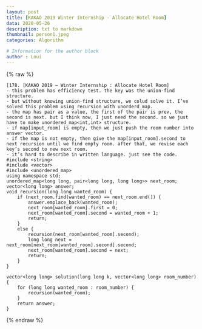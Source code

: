 ```yaml
---
layout: post
title: [KAKAO 2019 Winter Internship - Allocate Hotel Room]
data: 2020-05-26
description: txt to markdown
thumbnail: person1.jpeg
categories: Algorithm

# Information for the author block
author : Loui
---
```


{% raw %}

	﻿[178. [KAKAO 2019 – Winter Internship : Allocate Hotel Room]
	- this problem has efficiency test. the key was the union-find structure.
	- but without knowing union-find structure, we colud solve it. I’ve solved this problem using recursion with unorderd_map.
	- the map has pair as a value, the first of the pair is prev, the second is next. but I think now, I just need the second. so we just have to make unordered_map<int,int> structure.
	- if map[input_room] is empty, then we just push the room number into answer vector.
	- if the map is not empty, then give the map[input_room].second to next recursion until we find empty room. after that, we revise each key’s second to new next room.
	- it’s hard to describe in written language. just see the code.
	#include <string>
	#include <vector>
	#include <unordered_map>
	using namespace std;
	unordered_map<long long, pair<long long, long long>> next_room;
	vector<long long> answer;
	void recursion(long long wanted_room) {
		if (next_room.find(wanted_room) == next_room.end()) {
			answer.emplace_back(wanted_room);
			next_room[wanted_room].first = 0;
			next_room[wanted_room].second = wanted_room + 1;
			return;
		}
		else {
			recursion(next_room[wanted_room].second);
			long long next = next_room[next_room[wanted_room].second].second;
			next_room[wanted_room].second = next;
			return;
		}
	}
	
	vector<long long> solution(long long k, vector<long long> room_number) {
		for (long long wanted_room : room_number) {
			recursion(wanted_room);
		}
		return answer;
	}
	
{% endraw %}
